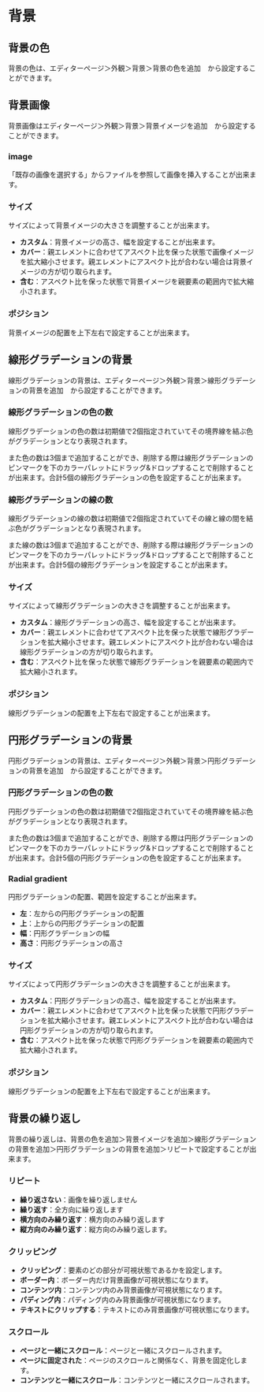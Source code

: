 # 背景

## 背景の色

背景の色は、エディターページ＞外観＞背景＞背景の色を追加　から設定することができます。

## 背景画像

背景画像はエディターページ＞外観＞背景＞背景イメージを追加　から設定することができます。

### image

「既存の画像を選択する」からファイルを参照して画像を挿入することが出来ます。

### サイズ

サイズによって背景イメージの大きさを調整することが出来ます。

* **カスタム**：背景イメージの高さ、幅を設定することが出来ます。
* **カバー**：親エレメントに合わせてアスペクト比を保った状態で画像イメージを拡大縮小させます。親エレメントにアスペクト比が合わない場合は背景イメージの方が切り取られます。　
* **含む**：アスペクト比を保った状態で背景イメージを親要素の範囲内で拡大縮小されます。

### ポジション

背景イメージの配置を上下左右で設定することが出来ます。

## 線形グラデーションの背景

線形グラデーションの背景は、エディターページ＞外観＞背景＞線形グラデーションの背景を追加　から設定することができます。

### 線形グラデーションの色の数

線形グラデーションの色の数は初期値で2個指定されていてその境界線を結ぶ色がグラデーションとなり表現されます。

また色の数は3個まで追加することができ、削除する際は線形グラデーションのピンマークを下のカラーパレットにドラッグ&ドロップすることで削除することが出来ます。合計5個の線形グラデーションの色を設定することが出来ます。

### 線形グラデーションの線の数

線形グラデーションの線の数は初期値で2個指定されていてその線と線の間を結ぶ色がグラデーションとなり表現されます。

また線の数は3個まで追加することができ、削除する際は線形グラデーションのピンマークを下のカラーパレットにドラッグ&ドロップすることで削除することが出来ます。合計5個の線形グラデーションを設定することが出来ます。

### サイズ

サイズによって線形グラデーションの大きさを調整することが出来ます。　

* **カスタム**：線形グラデーションの高さ、幅を設定することが出来ます。　
* **カバー**：親エレメントに合わせてアスペクト比を保った状態で線形グラデーションを拡大縮小させます。親エレメントにアスペクト比が合わない場合は線形グラデーションの方が切り取られます。
* **含む**：アスペクト比を保った状態で線形グラデーションを親要素の範囲内で拡大縮小されます。

### ポジション

線形グラデーションの配置を上下左右で設定することが出来ます。

## 円形グラデーションの背景

円形グラデーションの背景は、エディターページ＞外観＞背景＞円形グラデーションの背景を追加　から設定することができます。

### 円形グラデーションの色の数

円形グラデーションの色の数は初期値で2個指定されていてその境界線を結ぶ色がグラデーションとなり表現されます。

また色の数は3個まで追加することができ、削除する際は円形グラデーションのピンマークを下のカラーパレットにドラッグ&ドロップすることで削除することが出来ます。合計5個の円形グラデーションの色を設定することが出来ます。

### Radial gradient

円形グラデーションの配置、範囲を設定することが出来ます。　

* **左**：左からの円形グラデーションの配置　
* **上**：上からの円形グラデーションの配置　
* **幅**：円形グラデーションの幅　
* **高さ**：円形グラデーションの高さ

### サイズ

サイズによって円形グラデーションの大きさを調整することが出来ます。　

* **カスタム**：円形グラデーションの高さ、幅を設定することが出来ます。　
* **カバー**：親エレメントに合わせてアスペクト比を保った状態で円形グラデーションを拡大縮小させます。親エレメントにアスペクト比が合わない場合は円形グラデーションの方が切り取られます。
* **含む**：アスペクト比を保った状態で円形グラデーションを親要素の範囲内で拡大縮小されます。

### ポジション

線形グラデーションの配置を上下左右で設定することが出来ます。

## 背景の繰り返し

背景の繰り返しは、背景の色を追加＞背景イメージを追加＞線形グラデーションの背景を追加＞円形グラデーションの背景を追加＞リピートで設定することが出来ます。

### リピート

* **繰り返さない**：画像を繰り返しません　
* **繰り返す**：全方向に繰り返します　
* **横方向のみ繰り返す**：横方向のみ繰り返します
* **縦方向のみ繰り返す**：縦方向のみ繰り返します。　

### クリッピング

* **クリッピング**：要素のどの部分が可視状態であるかを設定します。　
* **ボーダー内**：ボーダー内だけ背景画像が可視状態になります。　
* **コンテンツ内**：コンテンツ内のみ背景画像が可視状態になります。　
* **パディング内**：パディング内のみ背景画像が可視状態になります。
* **テキストにクリップする**：テキストにのみ背景画像が可視状態になります。

### スクロール

* **ページと一緒にスクロール**：ページと一緒にスクロールされます。
* **ページに固定された**：ページのスクロールと関係なく、背景を固定化します。　
* **コンテンツと一緒にスクロール**：コンテンツと一緒にスクロールされます。

